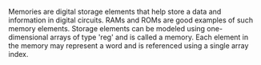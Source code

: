 Memories are digital storage elements that help store a data and information in digital circuits. RAMs and ROMs are good examples of such memory elements. Storage elements can be modeled using one-dimensional arrays of type 'reg' and is called a memory. Each element in the memory may represent a word and is referenced using a single array index.
